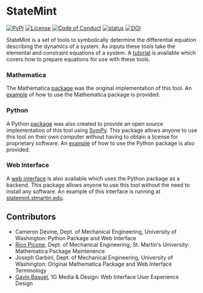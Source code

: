 # StateMint

[![PyPI](https://img.shields.io/pypi/v/StateMint.svg)](https://pypi.org/project/StateMint/)
[![License](https://img.shields.io/github/license/CameronDevine/StateMint.svg)](LICENSE)
[![Code of Conduct](https://img.shields.io/badge/contributor%20covenant-v1.4-blue.svg)](CODE_OF_CONDUCT.md)
[![status](http://jose.theoj.org/papers/7caec95b5db5c18d8a14cbc42fef7bb7/status.svg)](http://jose.theoj.org/papers/7caec95b5db5c18d8a14cbc42fef7bb7)
[![DOI](https://zenodo.org/badge/DOI/10.5281/zenodo.2633330.svg)](https://doi.org/10.5281/zenodo.2633330)

StateMint is a set of tools to symbolically determine the differential equation describing the dynamics of a system.
As inputs these tools take the elemental and constraint equations of a system.
A [tutorial](tutorial.md) is available which covers how to prepare equations for use with these tools.

### Mathematica

The Mathematica [package](mathematica) was the original implementation of this tool.
An [example](mathematica/Example.nb) of how to use the Mathematica package is provided.

### Python

A Python [package](python) was also created to provide an open source implementation of this tool using [SymPy](http://www.sympy.org).
This package allows anyone to use this tool on their own computer without having to obtain a license for proprietary software.
An [example](python/Example.ipynb) of how to use the Python package is also provided.

### Web Interface

A [web interface](web) is also available which uses the Python package as a backend.
This package allows anyone to use this tool without the need to install any software.
An example of this interface is running at [statemint.stmartin.edu](http://statemint.stmartin.edu).

## Contributors

- Cameron Devine, Dept. of Mechanical Engineering, University of Washington: Python Package and Web Interface
- [Rico Picone](http://ricopic.one), Dept. of Mechanical Engineering, St. Martin's University: Mathematica Package Maintenence
- Joseph Garbini, Dept. of Mechanical Engineering, University of Washington: Original Mathematica Package and Web Interface Terminology
- [Gavin Basuel](http://gavinbasuel.com), 1G Media & Design: Web Interface User Experience Design
